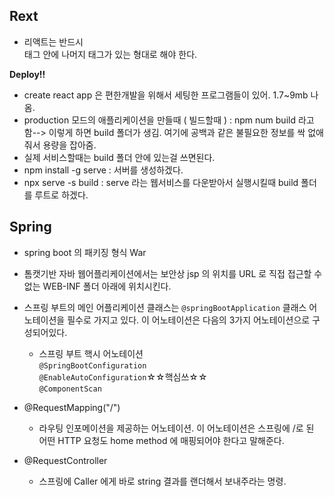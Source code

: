 ## Rext

- 리액트는 반드시 <div APP> 태그 안에 나머지 태그가 있는 형대로 해야 한다.

**Deploy!!**
- create react app 은 편한개발을 위해서 세팅한 프로그램들이 있어. 1.7~9mb 나옴.
- production 모드의 애플리케이션을 만들때 ( 빌드할때 ) : npm num build 라고함--> 이렇게 하면 build 폴더가 생김. 여기에 공백과 같은 불필요한 정보를 싹 없애줘서 용량을 잡아줌.
- 실제 서비스할때는 build 폴더 안에 있는걸 쓰면된다.
- npm install -g serve : 서버를 생성하겠다.
- npx serve -s build : serve 라는 웹서비스를 다운받아서 실행시킬때 build 폴더를 루트로 하겠다.  


## Spring
- spring boot 의 패키징 형식 War
- 톰캣기반 자바 웹어플리케이션에서는 보안상 jsp 의 위치를 URL 로 직접 접근할 수 없는 WEB-INF 폴더 아래에 위치시킨다.
- 스프링 부트의 메인 어플리케이션 클래스는 `@springBootApplication` 클래스 어노테이션을 필수로 가지고 있다. 이 어노테이션은 다음의 3가지 어노테이션으로 구성되어있다.
  - 스프링 부트 핵시 어노테이션 <br>
    `@SpringBootConfiguration` <br>
    `@EnableAutoConfiguration`☆☆핵심쓰☆☆ <br>
    `@ComponentScan`
- @RequestMapping("/")
  - 라우팅 인포메이션을 제공하는 어노테이션. 이 어노테이션은 스프링에 /로 된 어떤 HTTP 요청도 home method 에 매핑되어야 한다고 말해준다.

- @RequestController
  - 스프링에 Caller 에게 바로 string 결과를 랜더해서 보내주라는 명령.
